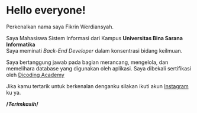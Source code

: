 # Hello everyone!
Perkenalkan nama saya Fikrin Werdiansyah.<br>

Saya Mahasiswa Sistem Informasi dari Kampus **Universitas Bina Sarana Informatika**<br>
Saya meminati *Back-End Developer* dalam konsentrasi bidang keilmuan.<br>

Saya bertanggung jawab pada bagian merancang, mengelola, dan memelihara database yang digunakan oleh aplikasi.
Saya dibekali sertifikasi oleh [Dicoding Academy](https://www.dicoding.com/certificates/81P2VM3QJPOY)

Jika kamu tertarik untuk berkenalan denganku silakan ikuti akun [Instagram](https://www.instagram.com/fkrn_werdiansyah/) ku ya.<br>

**/*Terimkasih*/**
